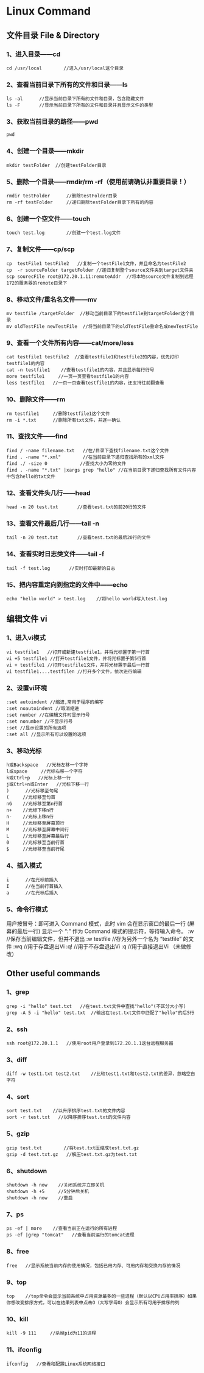 # Linux Command

## 文件目录 File & Directory
### 1、进入目录——cd <path>
    cd /usr/local        //进入/usr/local这个目录

### 2、查看当前目录下所有的文件和目录——ls
    ls -al      //显示当前目录下所有的文件和目录，包含隐藏文件
    ls -F       //显示当前目录下所有的文件和目录并且显示文件的类型
### 3、获取当前目录的路径——pwd
    pwd
### 4、创建一个目录——mkdir
    mkdir testFolder  //创建testFolder目录
### 5、删除一个目录——rmdir/rm -rf（使用前请确认非重要目录！）
    rmdir testFolder      //删除testFolder目录
    rm -rf testFolder     //递归删除testFolder目录下所有的内容
### 6、创建一个空文件——touch
    touch test.log        //创建一个test.log文件
### 7、复制文件——cp/scp
    cp  testFile1 testFile2   //复制一个testFile1文件，并且命名为testFile2
    cp  -r sourceFolder targetFolder //递归复制整个source文件夹到target文件夹
    scp sourecFile root@172.20.1.11:remoteAddr  //将本地source文件复制到远程172的服务器的remote目录下
### 8、移动文件/重名名文件——mv
    mv testfile /targetFolder  //移动当前目录下的testfile到targetFolder这个目录
    mv oldTestFile newTestFile  //将当前目录下的oldTestFile重命名成newTestFile
### 9、查看一个文件所有内容——cat/more/less
    cat testfile1 testfile2  //查看testfile1和testfile2的内容，优先打印testfile1的内容
    cat -n testfile1    //查看testfile1的内容，并且显示每行行号
    more testfile1     //一页一页查看testfile1的内容
    less testfile1   //一页一页查看testfile1的内容，还支持往前翻查看
### 10、删除文件——rm
    rm testfile1     //删除testfile1这个文件
    rm -i *.txt      //删除所有txt文件，并逐一确认
### 11、查找文件——find
    find / -name filename.txt   //在/目录下查找filename.txt这个文件
    find . -name "*.xml"        //在当前目录下递归查找所有的xml文件
    find ./ -size 0            //查找大小为零的文件
    find . -name "*.txt" |xargs grep "hello" //在当前目录下递归查找所有文件内容中包含hello的txt文件
### 12、查看文件头几行——head
    head -n 20 test.txt       //查看test.txt的前20行的文件
### 13、查看文件最后几行——tail -n
    tail -n 20 test.txt       //查看test.txt的最后20行的文件
### 14、查看实时日志类文件——tail -f
    tail -f test.log       //实时打印最新的日志
### 15、把内容重定向到指定的文件中——echo
    echo "hello world" > test.log    //将hello world写入test.log

## 编辑文件 vi
### 1、进入vi模式
    vi testfile1   //打开或新建testfile1，并将光标置于第一行首
    vi +5 testfile1 //打开testfile1文件，并将光标置于第5行首
    vi + testfile1 //打开testfile1文件，并将光标置于最后一行首
    vi testfile1....testfilen //打开多个文件，依次进行编辑
### 2、设置vi环境
    :set autoindent //缩进,常用于程序的编写
    :set noautoindent //取消缩进
    :set number //在编辑文件时显示行号
    :set nonumber //不显示行号
    :set //显示设置的所有选项
    :set all //显示所有可以设置的选项
### 3、移动光标
    h或Backspace   //光标左移一个字符
    l或space     //光标右移一个字符
    k或Ctrl+p   //光标上移一行
    j或Ctrl+n或Enter   //光标下移一行
    )      //光标移至句尾
    (     //光标移至句首
    nG    //光标移至第n行首
    n+    //光标下移n行
    n-    //光标上移n行
    H     //光标移至屏幕顶行
    M     //光标移至屏幕中间行
    L     //光标移至屏幕最后行
    0     //光标移至当前行首
    $     //光标移至当前行尾

### 4、插入模式
    i      //在光标前插入
    I      //在当前行首插入
    a      //在光标后插入
### 5、命令行模式
用户按冒号：即可进入 Command 模式，此时 vim 会在显示窗口的最后一行 (屏幕的最后一行) 显示一个 “:” 作为 Command 模式的提示符，等待输入命令。
    :w    //保存当前编辑文件，但并不退出
    :w testfile   //存为另外一个名为 “testfile” 的文件
    :wq        //用于存盘退出Vi
    :q!        //用于不存盘退出Vi
    :q         //用于直接退出Vi （未做修改）

## Other useful commands
### 1、grep
    grep -i "hello" test.txt   //在test.txt文件中查找"hello"(不区分大小写)
    grep -A 5 -i "hello" test.txt  //输出在test.txt文件中匹配了"hello"的后5行
### 2、ssh
    ssh root@172.20.1.1   //使用root用户登录到172.20.1.1这台远程服务器
### 3、diff
    diff -w test1.txt test2.txt    //比较test1.txt和test2.txt的差异，忽略空白字符
### 4、sort
    sort test.txt    //以升序排序test.txt的文件内容
    sort -r test.txt   //以降序排序test.txt的文件内容
### 5、gzip
    gzip test.txt        //将test.txt压缩成test.txt.gz
    gzip -d test.txt.gz   //解压test.txt.gz为test.txt
### 6、shutdown
    shutdown -h now    //关闭系统并立即关机
    shutdown -h +5     //5分钟后关机
    shutdown -h now    //重启
### 7、ps
    ps -ef | more    //查看当前正在运行的所有进程
    ps -ef |grep "tomcat"   //查看当前运行的tomcat进程
### 8、free
    free   //显示系统当前内存的使用情况，包括已用内存、可用内存和交换内存的情况
### 9、top
    top    //top命令会显示当前系统中占用资源最多的一些进程（默认以CPU占用率排序）如果你想改变排序方式，可以在结果列表中点击O（大写字母O）会显示所有可用于排序的列
### 10、kill
    kill -9 111     //杀掉pid为11的进程
### 11、ifconfig
    ifconfig   //查看和配置Linux系统网络接口
